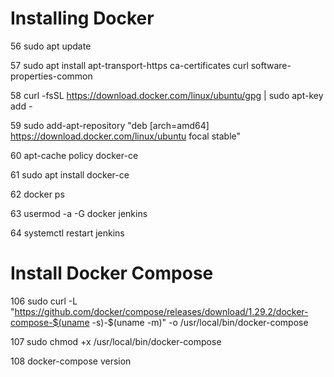 # Installing Docker


  56 sudo apt update

  57 sudo apt install apt-transport-https ca-certificates curl software-properties-common

  58 curl -fsSL https://download.docker.com/linux/ubuntu/gpg | sudo apt-key add -

  59 sudo add-apt-repository "deb [arch=amd64] https://download.docker.com/linux/ubuntu focal stable"

  60 apt-cache policy docker-ce

  61 sudo apt install docker-ce

  62 docker ps

  63 usermod -a -G docker jenkins 

  64 systemctl restart jenkins


# Install Docker Compose

 106 sudo curl -L "https://github.com/docker/compose/releases/download/1.29.2/docker-compose-$(uname -s)-$(uname -m)" -o /usr/local/bin/docker-compose

 107 sudo chmod +x /usr/local/bin/docker-compose

 108 docker-compose version 
